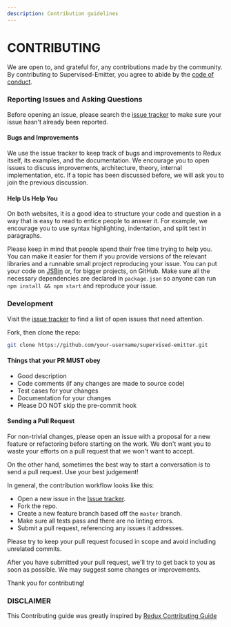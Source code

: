 ```yaml
---
description: Contribution guidelines
---
```


# CONTRIBUTING

We are open to, and grateful for, any contributions made by the community. By contributing to Supervised-Emitter, you agree to abide by the [code of conduct](https://github.com/AkashBabu/supervised-emitter/blob/master/CODE_OF_CONDUCT.md).

### Reporting Issues and Asking Questions

Before opening an issue, please search the [issue tracker](https://github.com/AkashBabu/supervised-emitter/issues) to make sure your issue hasn't already been reported.

#### Bugs and Improvements

We use the issue tracker to keep track of bugs and improvements to Redux itself, its examples, and the documentation. We encourage you to open issues to discuss improvements, architecture, theory, internal implementation, etc. If a topic has been discussed before, we will ask you to join the previous discussion.

#### Help Us Help You

On both websites, it is a good idea to structure your code and question in a way that is easy to read to entice people to answer it. For example, we encourage you to use syntax highlighting, indentation, and split text in paragraphs.

Please keep in mind that people spend their free time trying to help you. You can make it easier for them if you provide versions of the relevant libraries and a runnable small project reproducing your issue. You can put your code on [JSBin](http://jsbin.com) or, for bigger projects, on GitHub. Make sure all the necessary dependencies are declared in `package.json` so anyone can run `npm install && npm start` and reproduce your issue.

### Development

Visit the [issue tracker](https://github.com/AkashBabu/supervised-emitter/issues) to find a list of open issues that need attention.

Fork, then clone the repo:

```bash
git clone https://github.com/your-username/supervised-emitter.git
```

#### Things that your PR MUST obey

* Good description
* Code comments \(if any changes are made to source code\)
* Test cases for your changes
* Documentation for your changes
* Please DO NOT skip the pre-commit hook

#### Sending a Pull Request

For non-trivial changes, please open an issue with a proposal for a new feature or refactoring before starting on the work. We don't want you to waste your efforts on a pull request that we won't want to accept.

On the other hand, sometimes the best way to start a conversation _is_ to send a pull request. Use your best judgement!

In general, the contribution workflow looks like this:

* Open a new issue in the [Issue tracker](https://github.com/AkashBabu/supervised-emitter/issues).
* Fork the repo.
* Create a new feature branch based off the `master` branch.
* Make sure all tests pass and there are no linting errors.
* Submit a pull request, referencing any issues it addresses.

Please try to keep your pull request focused in scope and avoid including unrelated commits.

After you have submitted your pull request, we'll try to get back to you as soon as possible. We may suggest some changes or improvements.

Thank you for contributing!

### DISCLAIMER

This Contributing guide was greatly inspired by [Redux Contributing Guide](https://github.com/reduxjs/redux/blob/master/CONTRIBUTING.md)

